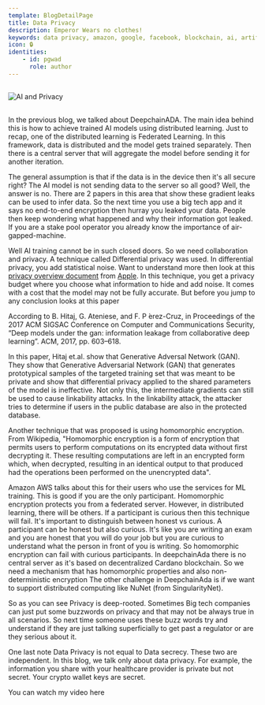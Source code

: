```yaml
---
template: BlogDetailPage
title: Data Privacy
description: Emperor Wears no clothes!
keywords: data privacy, amazon, google, facebook, blockchain, ai, artificial intelligence
icon: 🔒
identities: 
    - id: pgwad
      role: author
---
```


##
![AI and Privacy](https://github.com/armada-alliance/assets/blob/gh-pages/ai_privacy.png?raw=true)
##

In the previous blog, we talked about DeepchainADA. The main idea behind this is how to achieve trained AI models using distributed learning. Just to recap, one of the distributed learning is Federated Learning. In this framework, data is distributed and the model gets trained separately.  Then there is a central server that will aggregate the model before sending it for another iteration.

The general assumption is that if the data is in the device then it's all secure right? The AI model is not sending data to the server so all good? Well, the answer is no. There are 2 papers in this area that show these gradient leaks can be used to infer data. So the next time you use a big tech app and it says no end-to-end encryption then hurray you leaked your data. People then keep wondering what happened and why their information got leaked. If you are a stake pool operator you already know the importance of air-gapped-machine.

Well AI training cannot be in such closed doors. So we need collaboration and privacy. A technique called Differential privacy was used. In differential privacy, you add statistical noise. Want to understand more then look at this [privacy overview document](https://www.apple.com/privacy/docs/Differential_Privacy_Overview.pdf) from [Apple](https://apple.com). In this technique, you get a privacy budget where you choose what information to hide and add noise. It comes with a cost that the model may not be fully accurate. But before you jump to any conclusion looks at this paper

According to B. Hitaj, G. Ateniese, and F. P ́erez-Cruz, in Proceedings of the 2017 ACM SIGSAC Conference on Computer and
Communications Security, “Deep models under the gan: information leakage from collaborative deep learning”.  ACM, 2017, pp. 603–618.

In this paper, Hitaj et.al. show that Generative Adversal Network (GAN). They show that Generative Adversarial
Network (GAN) that generates prototypical samples of the targeted training set that was meant to be private and show that differential privacy applied to the shared parameters of the model is ineffective. Not only this, the intermediate gradients can still be used to cause linkability attacks.  In the linkability attack, the attacker tries to determine if users in the public database are also in the protected database.

Another technique that was proposed is using homomorphic encryption. 
From Wikipedia, "Homomorphic encryption is a form of encryption that permits users to perform computations on its encrypted data without first decrypting it. These resulting computations are left in an encrypted form which, when decrypted, resulting in an identical output to that produced had the operations been performed on the unencrypted data".

Amazon AWS talks about this for their users who use the services for ML training. This is good if you are the only participant. Homomorphic encryption protects you from a federated server. However, in distributed learning, there will be others. If a participant is curious then this technique will fail. It's important to distinguish between honest vs curious. A participant can be honest but also curious. It's like you are writing an exam and you are honest that you will do your job but you are curious to understand what the person in front of you is writing. So homomorphic encryption can fail with curious participants. 
In deepchainAda there is no central server as it's based on decentralized Cardano blockchain. So we need a mechanism that has homomorphic properties and also  non-deterministic encryption
The other challenge in DeepchainAda is if we want to support distributed computing like NuNet (from SingularityNet).   

So as you can see Privacy is deep-rooted. Sometimes Big tech companies can just put some buzzwords on privacy and that may not be always true in all scenarios. So next time someone uses these buzz words try and understand if they are just talking superficially to get past a regulator or are they serious about it. 

One last note Data Privacy is not equal to Data secrecy. These two are independent. In this blog, we talk only about data privacy. For example, the information you share with your healthcare provider is private but not secret. Your crypto wallet keys are secret.

You can watch my video here

<YoutubeVideo url="https://www.youtube.com/watch?v=1N7_sXG622g" />
